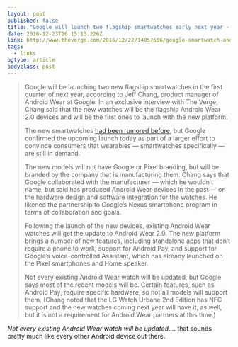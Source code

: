```yaml
---
layout: post 
published: false 
title: "Google will launch two flagship smartwatches early next year - The Verge" 
date: 2016-12-23T16:15:13.226Z 
link: http://www.theverge.com/2016/12/22/14057656/google-smartwatch-android-wear-2-0-launch 
tags:
  - links
ogtype: article 
bodyclass: post 
---
```


> Google will be launching two new flagship smartwatches in the first quarter of next year, according to Jeff Chang, product manager of Android Wear at Google. In an exclusive interview with The Verge, Chang said that the new watches will be the flagship Android Wear 2.0 devices and will be the first ones to launch with the new platform.
> 
> The new smartwatches [had been rumored before](http://www.theverge.com/circuitbreaker/2016/10/14/13283068/google-android-wear-2-watches-q1-2017), but Google confirmed the upcoming launch today as part of a larger effort to convince consumers that wearables — smartwatches specifically — are still in demand.
> 
> The new models will not have Google or Pixel branding, but will be branded by the company that is manufacturing them. Chang says that Google collaborated with the manufacturer — which he wouldn’t name, but said has produced Android Wear devices in the past — on the hardware design and software integration for the watches. He likened the partnership to Google’s Nexus smartphone program in terms of collaboration and goals.
> 
> Following the launch of the new devices, existing Android Wear watches will get the update to Android Wear 2.0. The new platform brings a number of new features, including standalone apps that don’t require a phone to work, support for Android Pay, and support for Google’s voice-controlled Assistant, which has already launched on the Pixel smartphones and Home speaker.
> 
> Not every existing Android Wear watch will be updated, but Google says most of the recent models will be. Certain features, such as Android Pay, require specific hardware, so not all models will support them. (Chang noted that the LG Watch Urbane 2nd Edition has NFC support and the new watches coming next year will have it, as well, but it is not a requirement for Android Wear partners at this time.)

_Not every existing Android Wear watch will be updated_.... that sounds pretty much like every other Android device out there.
